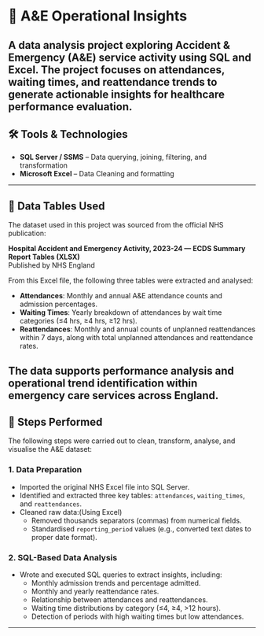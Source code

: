 # 🏥 A&E Operational Insights

A data analysis project exploring Accident & Emergency (A&E) service activity using SQL and Excel. The project focuses on attendances, waiting times, and reattendance trends to generate actionable insights for healthcare performance evaluation. 
---

## 🛠 Tools & Technologies

- **SQL Server / SSMS** – Data querying, joining, filtering, and transformation
- **Microsoft Excel** – Data Cleaning and formatting
---

## 📁 Data Tables Used

The dataset used in this project was sourced from the official NHS publication:

**Hospital Accident and Emergency Activity, 2023-24 — ECDS Summary Report Tables (XLSX)**  
Published by NHS England

From this Excel file, the following three tables were extracted and analysed:

- **Attendances**: Monthly and annual A&E attendance counts and admission percentages.
- **Waiting Times**: Yearly breakdown of attendances by wait time categories (≤4 hrs, ≥4 hrs, ≥12 hrs).
- **Reattendances**: Monthly and annual counts of unplanned reattendances within 7 days, along with total unplanned attendances and reattendance rates.

The data supports performance analysis and operational trend identification within emergency care services across England.
---

## 🔧 Steps Performed

The following steps were carried out to clean, transform, analyse, and visualise the A&E dataset:

### 1. Data Preparation
- Imported the original NHS Excel file into SQL Server.
- Identified and extracted three key tables: `attendances`, `waiting_times`, and `reattendances`.
- Cleaned raw data:(Using Excel)
  - Removed thousands separators (commas) from numerical fields.
  - Standardised `reporting_period` values (e.g., converted text dates to proper date format).

### 2. SQL-Based Data Analysis
- Wrote and executed SQL queries to extract insights, including:
  - Monthly admission trends and percentage admitted.
  - Monthly and yearly reattendance rates.
  - Relationship between attendances and reattendances.
  - Waiting time distributions by category (≤4, ≥4, >12 hours).
  - Detection of periods with high waiting times but low attendances.
---

